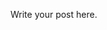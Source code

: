 <!--
.. title: Test Post
.. slug: test-post
.. date: 2021-03-07 14:17:17 UTC+09:00
.. tags: 
.. category: 
.. link: 
.. description: 
.. type: text
-->

Write your post here.
